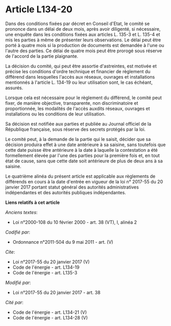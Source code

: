 # Article L134-20

Dans des conditions fixées par décret en Conseil d'Etat, le comité se prononce dans un délai de deux mois, après avoir
diligenté, si nécessaire, une enquête dans les conditions fixées aux articles L. 135-3 et L. 135-4 et mis les parties à même
de présenter leurs observations. Le délai peut être porté à quatre mois si la production de documents est demandée à l'une ou
l'autre des parties. Ce délai de quatre mois peut être prorogé sous réserve de l'accord de la partie plaignante. 

La décision du comité, qui peut être assortie d'astreintes, est motivée et précise les conditions d'ordre technique et
financier de règlement du différend dans lesquelles l'accès aux réseaux, ouvrages et installations mentionnés à l'article L.
134-19 ou leur utilisation sont, le cas échéant, assurés. 

Lorsque cela est nécessaire pour le règlement du différend, le comité peut fixer, de manière objective, transparente, non
discriminatoire et proportionnée, les modalités de l'accès auxdits réseaux, ouvrages et installations ou les conditions de
leur utilisation. 

Sa décision est notifiée aux parties et publiée au Journal officiel de la République française, sous réserve des secrets
protégés par la loi. 

Le comité peut, à la demande de la partie qui le saisit, décider que sa décision produira effet à une date antérieure à sa
saisine, sans toutefois que cette date puisse être antérieure à la date à laquelle la contestation a été formellement élevée
par l'une des parties pour la première fois et, en tout état de cause, sans que cette date soit antérieure de plus de deux
ans à sa saisine. 

Le quatrième alinéa du présent article est applicable aux règlements de différends en cours à la date d'entrée en vigueur de
la loi n° 2017-55 du 20 janvier 2017 portant statut général des autorités administratives indépendantes et des autorités
publiques indépendantes.

**Liens relatifs à cet article**

_Anciens textes_:

  - Loi n°2000-108 du 10 février 2000 - art. 38 (VT), I, alinéa 2

_Codifié par_:

  - Ordonnance n°2011-504 du 9 mai 2011 - art. (V)

_Cite_:

  - Loi n°2017-55 du 20 janvier 2017 (V)
  - Code de l'énergie - art. L134-19
  - Code de l'énergie - art. L135-3

_Modifié par_:

  - Loi n°2017-55 du 20 janvier 2017 - art. 38

_Cité par_:

  - Code de l'énergie - art. L134-21 (V)
  - Code de l'énergie - art. L134-28 (V)
